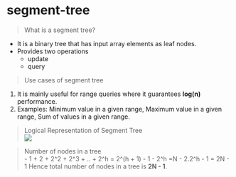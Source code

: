 # segment-tree

>What is a segment tree?
   - It is a binary tree that has input array elements as leaf nodes.
   - Provides two operations
      - update
      - query

>Use cases of segment tree
   1. It is mainly useful for range queries where it guarantees **log(n)** performance.
   2. Examples: Minimum value in a given range, Maximum value in a given range, Sum of values in a given range.

>Logical Representation of Segment Tree<br>
      ![](https://github.com/balaprojects/images/blob/master/SegmentTree_LogicalRepresentation.PNG)

>Number of nodes in a tree<br>
    - 1 + 2 + 2^2 + 2^3 + .. + 2^h = 2^(h + 1) - 1
    - 2^h =N
    - 2.2^h - 1 = 2N - 1
    Hence total number of nodes in a tree is **2N - 1**.
